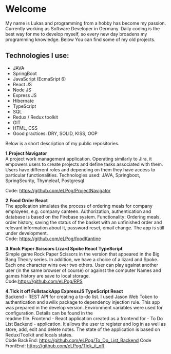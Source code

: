  # Welcome  #
  My name is Lukas and programming from a hobby has become my passion. Currently working as Software Developer in Germany. Daily coding is the best way for me to develop myself, so every new day broadens my programming knowledge. 
  Below You can find some of my old projects. 

   ## Technologies I use: ##
  * JAVA
  * SpringBoot
  * JavaScript (EcmaSript 6)
  * React JS
  * Node JS
  * Express JS 
  * Hibernate
  * TypeScript
  * SQL
  * Redux / Redux toolkit
  * GIT 
  * HTML, CSS
  * Good practices: DRY, SOLID, KISS, OOP
  
   Below is a short description of my public repositories.

**1.Project Navigator**  
  A project work management application. Operating similarly to Jira, it empowers users to create projects and define tasks associated with them. Users have different roles and depending on them they have access to particular functionalities.
  Technologies used: JAVA, Springboot, SpringSeurity, Thymeleaf, Postgresql
  
  Code: https://github.com/eLPog/ProjectNavigator
 
 **2.Food Order React**  
  The application simulates the process of ordering meals for company employees, e.g. company canteen. 
  Authorization, authentication and database is based on the Firebase system.
  Functionality: Ordering meals, order history, saving the status of the basket with an unfinished order and relevant information about it, password reset, email change.
  The app is still under development.   
  Code: https://github.com/eLPog/foodKantine
  
 **3.Rock Paper Scissors Lizard Spoke React TypeScript**  
   Simple game Rock Paper Scissors in the version that appeared in the Big Bang Theory series. In addition, we have a choice of a lizard and Spoke. Each one character wins over two others. 
   User can play against another user  (in the same browser of course) or against the computer Names and games history are save to local storage.  
   Code:https://github.com/eLPog/RPS
   
  **4.Tick it off FullstackApp ExpressJS TypeScript React**  
   Backend - REST API for creating a to-do list. I used Jason Web Token to authentication and awilix package to dependency injection rule. This app was prepared in the develop version. Environment variables were used for configuration. Details can be found in the   
   readme file.
   Frontend -   React application created as a frontend for - To Do List Backend - application. It allows the user to register and log in as well as store, add, edit and delete notes. The state of the application is based on Redux/Toolkit and locals states.      
   Code BackEnd: https://github.com/eLPog/To_Do_List_Backend
   Code FrontEnd: https://github.com/eLPog/Tick_it_off

  
  
 

  
     
    
